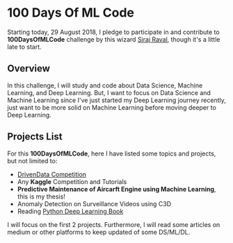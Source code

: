 # 100 Days Of ML Code

Starting today, 29 August 2018, I pledge to participate in and contribute to **100DaysOfMLCode** challenge by this wizard [Siraj Raval](https://github.com/llSourcell/100_Days_of_ML_Code), though it's a little late to start. 

## Overview

In this challenge, I will study and code about Data Science, Machine Learning, and Deep Learning. But, I want to focus on Data Science and Machine Learning since I've just started my Deep Learning journey recently, just want to be more solid on Machine Learning before moving deeper to Deep Learning.

## Projects List

For this **100DaysOfMLCode**, here I have listed some topics and projects, but not limited to:

* [DrivenData Competition](https://www.drivendata.org/competitions/7/pump-it-up-data-mining-the-water-table/page/25/)
* Any **Kaggle** Competition and Tutorials
* __Predictive Maintenance of Aircarft Engine using Machine Learning__, this is my thesis!
* Anomaly Detection on Surveillance Videos using C3D
* Reading [Python Deep Learning Book](https://www.packtpub.com/big-data-and-business-intelligence/python-deep-learning)

I will focus on the first 2 projects. Furthermore, I will read some articles on medium or other platforms to keep updated of some DS/ML/DL.